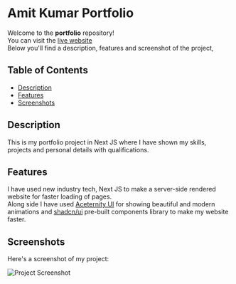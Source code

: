 # Amit Kumar Portfolio

Welcome to the **portfolio** repository!  
You can visit the [live website](https://aminfo.in)  
Below you'll find a description, features and screenshot of the project,

## Table of Contents

- [Description](#description)
- [Features](#features)
- [Screenshots](#screenshots)

## Description

This is my portfolio project in Next JS where I have shown my skills, projects and personal details with qualifications.

## Features

I have used new industry tech, Next JS to make a server-side rendered website for faster loading of pages.  
Along side I have used [Aceternity UI](https://ui.aceternity.com/) for showing beautiful and modern animations and [shadcn/ui](https://ui.shadcn.com/) pre-built components library to make my website faster.

## Screenshots

Here's a screenshot of my project:

![Project Screenshot](https://portfolio-nextjs.s3.ap-south-1.amazonaws.com/images/portfolio-nextjs1.png)
